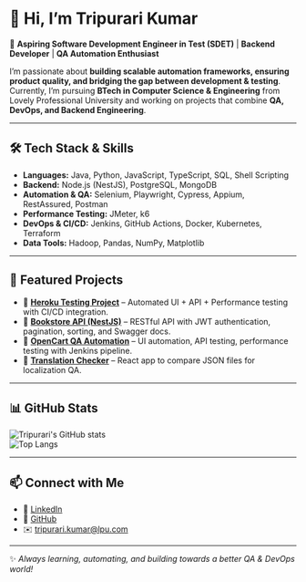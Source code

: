 # 👋 Hi, I’m Tripurari Kumar  

🚀 **Aspiring Software Development Engineer in Test (SDET)** | **Backend Developer** | **QA Automation Enthusiast**  

I’m passionate about **building scalable automation frameworks, ensuring product quality, and bridging the gap between development & testing**.  
Currently, I’m pursuing **BTech in Computer Science & Engineering** from Lovely Professional University and working on projects that combine **QA, DevOps, and Backend Engineering**.  

---

## 🛠️ Tech Stack & Skills  
- **Languages:** Java, Python, JavaScript, TypeScript, SQL, Shell Scripting  
- **Backend:** Node.js (NestJS), PostgreSQL, MongoDB  
- **Automation & QA:** Selenium, Playwright, Cypress, Appium, RestAssured, Postman  
- **Performance Testing:** JMeter, k6  
- **DevOps & CI/CD:** Jenkins, GitHub Actions, Docker, Kubernetes, Terraform  
- **Data Tools:** Hadoop, Pandas, NumPy, Matplotlib  

---

## 📌 Featured Projects  
- 🔹 **[Heroku Testing Project](https://github.com/tripurari13/heroku-testing-project)** – Automated UI + API + Performance testing with CI/CD integration.  
- 🔹 **[Bookstore API (NestJS)](https://github.com/tripurari13/bookstore-api)** – RESTful API with JWT authentication, pagination, sorting, and Swagger docs.  
- 🔹 **[OpenCart QA Automation](https://github.com/tripurari13/opencart-qa)** – UI automation, API testing, performance testing with Jenkins pipeline.  
- 🔹 **[Translation Checker](https://github.com/tripurari13/translation_checker)** – React app to compare JSON files for localization QA.  

---

## 📊 GitHub Stats  
![Tripurari's GitHub stats](https://github-readme-stats.vercel.app/api?username=tripurari13&show_icons=true&theme=tokyonight)  
![Top Langs](https://github-readme-stats.vercel.app/api/top-langs/?username=tripurari13&layout=compact&theme=tokyonight)  

---

## 📫 Connect with Me  
- 💼 [LinkedIn](https://www.linkedin.com/in/tripurari-kumar)  
- 🐙 [GitHub](https://github.com/tripurari13)  
- ✉️ tripurari.kumar@lpu.com

---

✨ *Always learning, automating, and building towards a better QA & DevOps world!*
